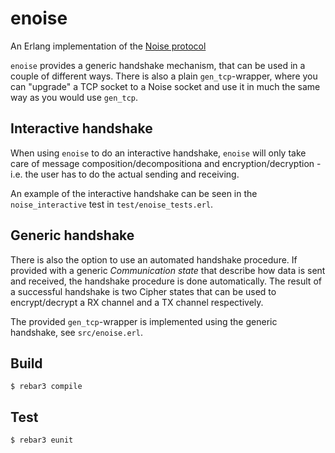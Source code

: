 enoise
=====

An Erlang implementation of the [Noise protocol](https://noiseprotocol.org/)

`enoise` provides a generic handshake mechanism, that can be used in a couple
of different ways. There is also a plain `gen_tcp`-wrapper, where you can
"upgrade" a TCP socket to a Noise socket and use it in much the same way as you
would use `gen_tcp`.

Interactive handshake
---------------------

When using `enoise` to do an interactive handshake, `enoise` will only take
care of message composition/decompositiona and encryption/decryption - i.e. the
user has to do the actual sending and receiving.

An example of the interactive handshake can be seen in the `noise_interactive`
test in `test/enoise_tests.erl`.

Generic handshake
-----------------

There is also the option to use an automated handshake procedure. If provided
with a generic _Communication state_ that describe how data is sent and
received, the handshake procedure is done automatically. The result of a
successful handshake is two Cipher states that can be used to encrypt/decrypt a
RX channel and a TX channel respectively.

The provided `gen_tcp`-wrapper is implemented using the generic handshake, see
`src/enoise.erl`.

Build
-----

    $ rebar3 compile

Test
----

    $ rebar3 eunit
